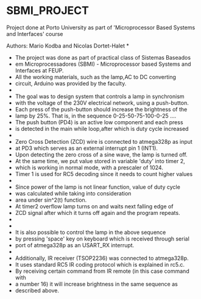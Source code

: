 # SBMI_PROJECT
Project done at Porto University as part of 'Microprocessor Based Systems and Interfaces' course

Authors: Mario Kodba and Nicolas Dortet-Halet
 *
 *  The project was done as part of practical class of Sistemas Baseados
 *	em Microprocessadores (SBMI) - Microprocessor based Systems and Interfaces at FEUP.
 *	All the working materials, such as the lamp,AC to DC converting
 *	circuit, Arduino was provided by the faculty.
 *
 *	The goal was to design system that controls a lamp in synchronism
 *	with the voltage of the 230V electrical network, using a push-button.
 *	Each press of the push-button should increase the brightness of the
 *	lamp by 25%. That is, in the sequence 0-25-50-75-100-0-25 ....
 *	The push button (PD4) is an active low component and each press
 *	is detected in the main while loop,after which is duty cycle increased
 *
 *	Zero Cross Detection (ZCD) wire is connected to atmega328p as input
 *	at PD3 which serves as an external interrupt pin 1 (INT1).
 *	Upon detecting the zero cross of a sine wave, the lamp is turned off.
 *	At the same time, we put value stored in variable 'duty' into timer 2,
 *	which is working in normal mode, with a prescaler of 1024.
 *	Timer 1 is used for RC5 decoding since it needs to count higher values
 *
 *	Since power of the lamp is not linear function, value of duty cycle
 *	was calculated while taking into consideration
 *	area under sin^2(t) function.
 *	At timer2 overflow lamp turns on and waits next falling edge of
 *	ZCD signal after which it turns off again and the program repeats.
 *
 *
 *	It is also possible to control the lamp in the above sequence
 *	by pressing 'space' key on keyboard which is received through serial
 *  port of atmega328p as an USART_RX interrupt.
 *
 *  Additionally, IR receiver (TSOP2236) was connected to atmega328p.
 *  It uses standard RC5 IR coding protocol which is explained in rc5.c.
 *  By receiving certain command from IR remote (in this case command with
 *  a number 16) it will increase brightness in the same sequence as
 *  described above.
